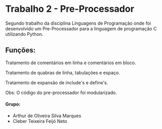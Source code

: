<h1> Trabalho 2 - Pre-Processador</h1>
  <p>Segundo trabalho da disciplina Linguagens de Programação onde foi desenvolvido um Pre-Processador para a linguagem de programação C utilizando Python.</p>
  <h2>Funções:</h2>
  <p>Tratamento de comentários em linha e comentários em bloco.</p>
  <p>Tratamento de quabras de linha, tabulações e espaço.</p>
  <p>Tratamento de expansão de include's e define's.</p>
  <p> Obs: O código do pre-processador foi modularizado.</p>
  <h4>Grupo:</h4>
  <ul>
    <li> Arthur de Oliveira Silva Marques</li>
    <li> Cleber Teixeira Feijó Neto </li>
  </ul>
